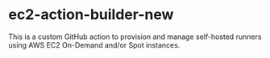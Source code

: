 # ec2-action-builder-new
This is a custom GitHub action to provision and manage self-hosted runners using AWS EC2 On-Demand and/or Spot instances.
